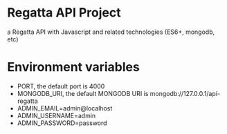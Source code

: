 # Regatta API Project
a Regatta API with Javascript and related technologies (ES6+, mongodb, etc)

# Environment variables

- PORT, the default port is 4000
- MONGODB_URI, the default MONGODB URI is mongodb://127.0.0.1/api-regatta
- ADMIN_EMAIL=admin@localhost
- ADMIN_USERNAME=admin
- ADMIN_PASSWORD=password
